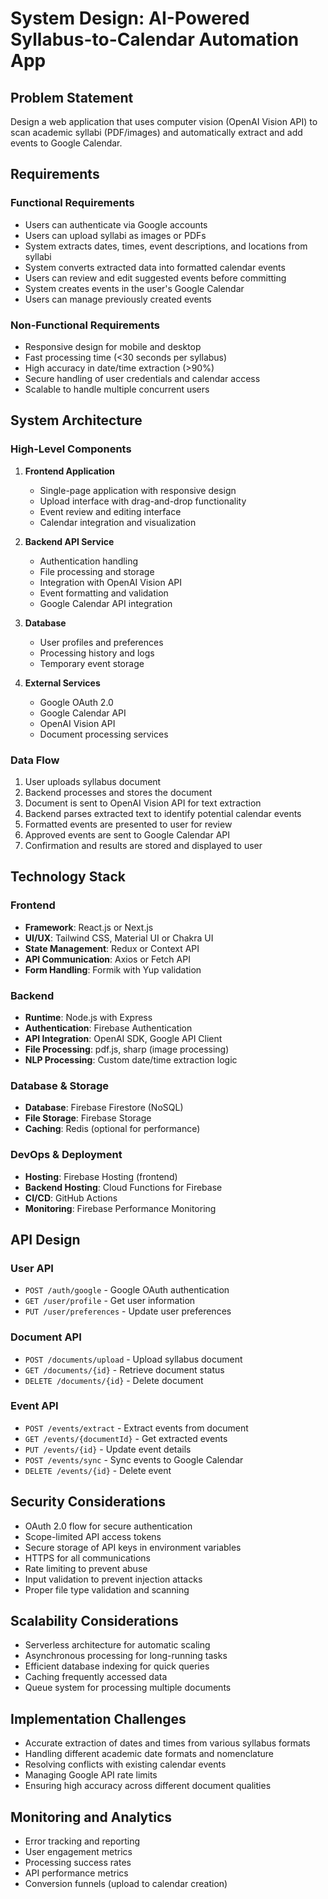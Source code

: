 # System Design: AI-Powered Syllabus-to-Calendar Automation App

## Problem Statement
Design a web application that uses computer vision (OpenAI Vision API) to scan academic syllabi (PDF/images) and automatically extract and add events to Google Calendar.

## Requirements

### Functional Requirements
- Users can authenticate via Google accounts
- Users can upload syllabi as images or PDFs
- System extracts dates, times, event descriptions, and locations from syllabi
- System converts extracted data into formatted calendar events
- Users can review and edit suggested events before committing
- System creates events in the user's Google Calendar
- Users can manage previously created events

### Non-Functional Requirements
- Responsive design for mobile and desktop
- Fast processing time (<30 seconds per syllabus)
- High accuracy in date/time extraction (>90%)
- Secure handling of user credentials and calendar access
- Scalable to handle multiple concurrent users

## System Architecture

### High-Level Components
1. **Frontend Application**
   - Single-page application with responsive design
   - Upload interface with drag-and-drop functionality
   - Event review and editing interface
   - Calendar integration and visualization

2. **Backend API Service**
   - Authentication handling
   - File processing and storage
   - Integration with OpenAI Vision API
   - Event formatting and validation
   - Google Calendar API integration

3. **Database**
   - User profiles and preferences
   - Processing history and logs
   - Temporary event storage

4. **External Services**
   - Google OAuth 2.0
   - Google Calendar API
   - OpenAI Vision API
   - Document processing services

### Data Flow
1. User uploads syllabus document
2. Backend processes and stores the document
3. Document is sent to OpenAI Vision API for text extraction
4. Backend parses extracted text to identify potential calendar events
5. Formatted events are presented to user for review
6. Approved events are sent to Google Calendar API
7. Confirmation and results are stored and displayed to user

## Technology Stack

### Frontend
- **Framework**: React.js or Next.js
- **UI/UX**: Tailwind CSS, Material UI or Chakra UI
- **State Management**: Redux or Context API
- **API Communication**: Axios or Fetch API
- **Form Handling**: Formik with Yup validation

### Backend
- **Runtime**: Node.js with Express
- **Authentication**: Firebase Authentication
- **API Integration**: OpenAI SDK, Google API Client
- **File Processing**: pdf.js, sharp (image processing)
- **NLP Processing**: Custom date/time extraction logic

### Database & Storage
- **Database**: Firebase Firestore (NoSQL)
- **File Storage**: Firebase Storage
- **Caching**: Redis (optional for performance)

### DevOps & Deployment
- **Hosting**: Firebase Hosting (frontend)
- **Backend Hosting**: Cloud Functions for Firebase
- **CI/CD**: GitHub Actions
- **Monitoring**: Firebase Performance Monitoring

## API Design

### User API
- `POST /auth/google` - Google OAuth authentication
- `GET /user/profile` - Get user information
- `PUT /user/preferences` - Update user preferences

### Document API
- `POST /documents/upload` - Upload syllabus document
- `GET /documents/{id}` - Retrieve document status
- `DELETE /documents/{id}` - Delete document

### Event API
- `POST /events/extract` - Extract events from document
- `GET /events/{documentId}` - Get extracted events
- `PUT /events/{id}` - Update event details
- `POST /events/sync` - Sync events to Google Calendar
- `DELETE /events/{id}` - Delete event

## Security Considerations
- OAuth 2.0 flow for secure authentication
- Scope-limited API access tokens
- Secure storage of API keys in environment variables
- HTTPS for all communications
- Rate limiting to prevent abuse
- Input validation to prevent injection attacks
- Proper file type validation and scanning

## Scalability Considerations
- Serverless architecture for automatic scaling
- Asynchronous processing for long-running tasks
- Efficient database indexing for quick queries
- Caching frequently accessed data
- Queue system for processing multiple documents

## Implementation Challenges
- Accurate extraction of dates and times from various syllabus formats
- Handling different academic date formats and nomenclature
- Resolving conflicts with existing calendar events
- Managing Google API rate limits
- Ensuring high accuracy across different document qualities

## Monitoring and Analytics
- Error tracking and reporting
- User engagement metrics
- Processing success rates
- API performance metrics
- Conversion funnels (upload to calendar creation)

